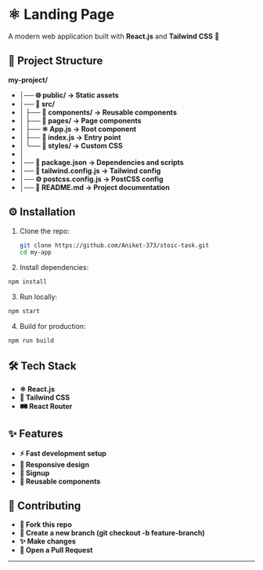 
# ⚛️ Landing Page

A modern web application built with **React.js** and **Tailwind CSS** 🚀  


## 📂 Project Structure
**my-project/**
- **│── 🌐 public/ -> Static assets**
- **│── 📁 src/**
- **│ ├── 🧩 components/ -> Reusable components**
- **│ ├── 📄 pages/ -> Page components**
- **│ ├── ⚛️ App.js -> Root component**
- **│ ├── 🚀 index.js -> Entry point**
- **│ └── 🎨 styles/ -> Custom CSS**
- **│**
- **│── 📑 package.json -> Dependencies and scripts**
- **│── 🎨 tailwind.config.js -> Tailwind config**
- **│── ⚙️ postcss.config.js -> PostCSS config**
- **│── 📘 README.md -> Project documentation**


## ⚙️ Installation
1. Clone the repo:
   ```sh
   git clone https://github.com/Aniket-373/stoic-task.git
   cd my-app
   ```
2. Install dependencies:
  ```sh
  npm install
  ```
3. Run locally:
  ```sh
  npm start
  ```
4. Build for production:
  ```sh
  npm run build
  ```

## 🛠️ Tech Stack
- **⚛️ React.js**
- **🎨 Tailwind CSS**
- **🛤️ React Router**

## ✨ Features
- **⚡ Fast development setup**
- **📱 Responsive design**
- **🔑 Signup**
- **🧩 Reusable components**


## 🤝 Contributing
- **🍴 Fork this repo**
- **🌿 Create a new branch (git checkout -b feature-branch)**
- **✨ Make changes**
- **🚀 Open a Pull Request**

---

